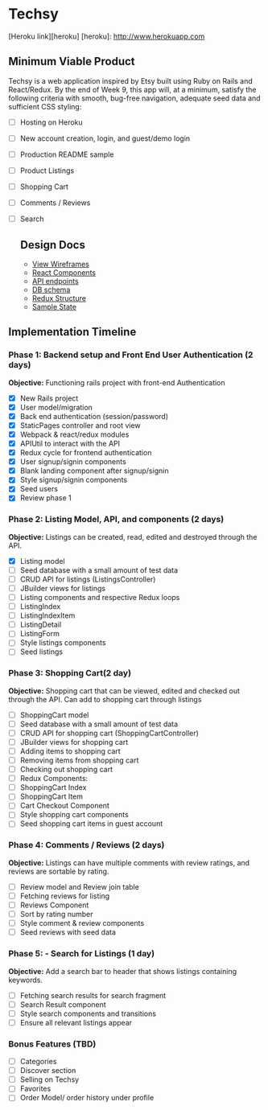 # Techsy

[Heroku link][heroku]
[heroku]: http://www.herokuapp.com

## Minimum Viable Product

Techsy is a web application inspired by Etsy built using Ruby on Rails and React/Redux. By the end of Week 9, this app will, at a minimum, satisfy the following criteria with smooth, bug-free navigation, adequate seed data and sufficient CSS styling:

- [ ] Hosting on Heroku
- [ ] New account creation, login, and guest/demo login
- [ ] Production README sample
- [ ] Product Listings
- [ ] Shopping Cart
- [ ] Comments / Reviews
- [ ] Search

  ## Design Docs
  * [View Wireframes][wireframes]
  * [React Components][components]
  * [API endpoints][api-endpoints]
  * [DB schema][schema]
  * [Redux Structure][redux-structure]
  * [Sample State][sample-state]

  [wireframes]: wireframes
  [components]: component-hierarchy.md
  [redux-structure]: redux-structure.md
  [sample-state]: sample-state.md
  [api-endpoints]: api-endpoints.md
  [schema]: schema.md

## Implementation Timeline

### Phase 1: Backend setup and Front End User Authentication (2 days)

**Objective:** Functioning rails project with front-end Authentication

- [X] New Rails project
- [X] User model/migration
- [X] Back end authentication (session/password)
- [X] StaticPages controller and root view
- [X] Webpack & react/redux modules
- [X] APIUtil to interact with the API
- [X] Redux cycle for frontend authentication
- [X] User signup/signin components
- [X] Blank landing component after signup/signin
- [X] Style signup/signin components
- [X] Seed users
- [X] Review phase 1

### Phase 2: Listing Model, API, and components (2 days)

**Objective:** Listings can be created, read, edited and destroyed through the API.

- [X] Listing model
- [ ] Seed database with a small amount of test data
- [ ] CRUD API for listings (ListingsController)
- [ ] JBuilder views for listings
- [ ] Listing components and respective Redux loops
- [ ] ListingIndex
- [ ] ListingIndexItem
- [ ] ListingDetail
- [ ] ListingForm
- [ ] Style listings components
- [ ] Seed listings

### Phase 3: Shopping Cart(2 day)

**Objective:** Shopping cart that can be viewed, edited and checked out through the API. Can add to shopping cart through listings

- [ ] ShoppingCart model
- [ ] Seed database with a small amount of test data
- [ ] CRUD API for shopping cart (ShoppingCartController)
- [ ] JBuilder views for shopping cart
- [ ] Adding items to shopping cart
- [ ] Removing items from shopping cart
- [ ] Checking out shopping cart
- [ ] Redux Components:
- [ ] ShoppingCart Index
- [ ] ShoppingCart Item
- [ ] Cart Checkout Component
- [ ] Style shopping cart components
- [ ] Seed shopping cart items in guest account

### Phase 4: Comments / Reviews (2 days)

**Objective:** Listings can have multiple comments with review ratings, and reviews are sortable by rating.

- [ ] Review model and Review join table
- [ ] Fetching reviews for listing
- [ ] Reviews Component
- [ ] Sort by rating number
- [ ] Style comment & review components
- [ ] Seed reviews with seed data

### Phase 5: - Search for Listings (1 day)

**Objective:** Add a search bar to header that shows listings containing keywords.

- [ ] Fetching search results for search fragment
- [ ] Search Result component
- [ ] Style search components and transitions
- [ ] Ensure all relevant listings appear

### Bonus Features (TBD)
- [ ] Categories
- [ ] Discover section
- [ ] Selling on Techsy
- [ ] Favorites
- [ ] Order Model/ order history under profile
